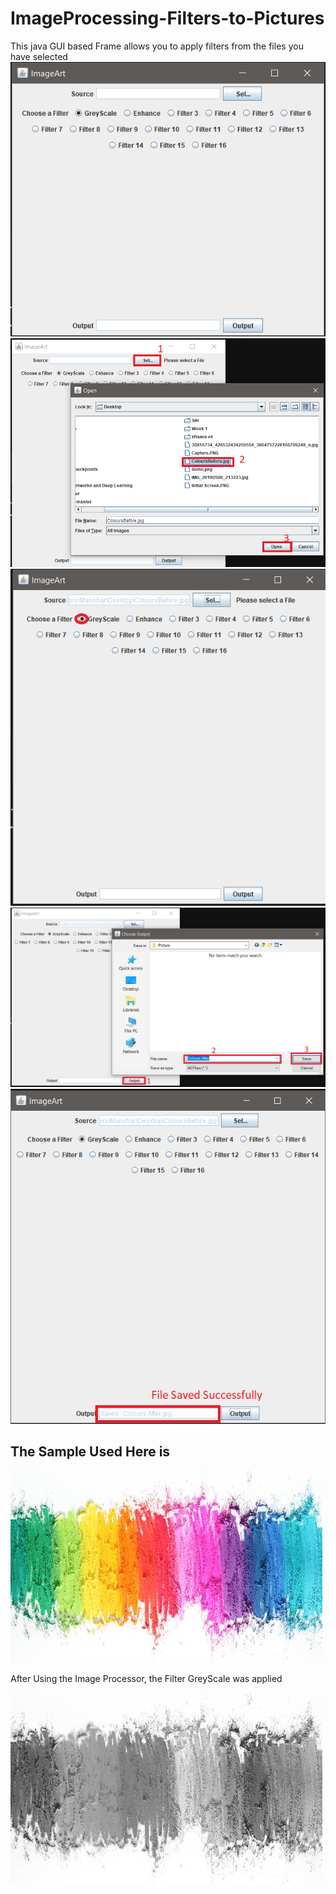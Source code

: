 # ImageProcessing-Filters-to-Pictures
This java GUI based Frame allows you to apply filters from the files you have selected
![alt text](https://raw.githubusercontent.com/KrishnaManohar1997/ImageProcessing-Filters-to-Pictures/master/Initial%20Screen.PNG)
![alt text](https://raw.githubusercontent.com/KrishnaManohar1997/ImageProcessing-Filters-to-Pictures/master/SelectingImage.PNG)
![alt text](https://raw.githubusercontent.com/KrishnaManohar1997/ImageProcessing-Filters-to-Pictures/master/SelectingFilter.PNG)
![alt text](https://raw.githubusercontent.com/KrishnaManohar1997/ImageProcessing-Filters-to-Pictures/master/Output.PNG)
![alt text](https://raw.githubusercontent.com/KrishnaManohar1997/ImageProcessing-Filters-to-Pictures/master/Final%20Output.PNG)
## The Sample Used Here is

![alt text](https://raw.githubusercontent.com/KrishnaManohar1997/ImageProcessing-Filters-to-Pictures/master/ColoursBefore.jpg)

After Using the Image Processor, the Filter GreyScale was applied

![alt text](https://raw.githubusercontent.com/KrishnaManohar1997/ImageProcessing-Filters-to-Pictures/master/Colours%20After.jpg)
